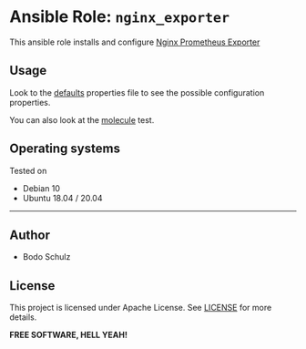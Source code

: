 
# Ansible Role:  `nginx_exporter`

This ansible role installs and configure [Nginx Prometheus Exporter](https://github.com/nginxinc/nginx-prometheus-exporter)


## Usage

Look to the [defaults](defaults/main.yml) properties file to see the possible configuration properties.

You can also look at the [molecule](molecule/default/group_vars/all) test.


## Operating systems

Tested on

* Debian 10
* Ubuntu 18.04 / 20.04



---

## Author

- Bodo Schulz

## License

This project is licensed under Apache License. See [LICENSE](/LICENSE) for more details.

**FREE SOFTWARE, HELL YEAH!**
